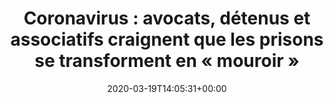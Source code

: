 ---
isIndex: false
title: "Coronavirus : avocats, détenus et associatifs craignent que les prisons se transforment en « mouroir »"
date: 2020-03-19T14:05:31+00:00
publications_concerned:
  - morgane-le-hir
press:
  title: BFM
  url: https://www.bfmtv.com/police-justice/coronavirus-avocats-detenus-et-associatifs-craignent-que-les-prisons-se-transforment-en-mouroir-1878212.html
---